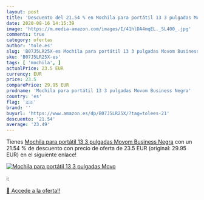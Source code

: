 ```yaml
---
layout: post
title: 'Descuento del 21.54 % en Mochila para portátil 13 3 pulgadas Movo'
date: 2020-08-16 14:15:39
image: 'https://m.media-amazon.com/images/I/41hlDA4mqEL._SL400_.jpg'
comments: true
category: ofertas
author: 'tole.es'
slug: 'B07J5LR25X-es Mochila para portátil 13 3 pulgadas Movom Business Negra'
sku: 'B07J5LR25X-es'
tags: [ 'mochila', ]
actualPrice: 23.5 EUR
currency: EUR
price: 23.5
comparePrice: 29.95 EUR
prodname: 'Mochila para portátil 13 3 pulgadas Movom Business Negra'
country: 'es'
flag: '🇪🇸'
brand: ''
buyurl: 'https://www.amazon.es/dp/B07J5LR25X/?tag=tolees-21'
descuento: '21.54'
average: '23.49'
---
```


Tienes [Mochila para portátil 13 3 pulgadas Movom Business Negra](https://www.amazon.es/dp/B07J5LR25X/?tag=tolees-21) con un 21.54 % de descuento con precio de oferta de 23.5 EUR (original: 29.95 EUR) en el siguiente enlace!

[![Mochila para portátil 13 3 pulgadas Movo](https://m.media-amazon.com/images/I/41hlDA4mqEL._SL400_.jpg)](https://www.amazon.es/dp/B07J5LR25X/?tag=tolees-21)

ℹ️:


[🛒 Accede a la oferta!!](https://www.amazon.es/dp/B07J5LR25X/?tag=tolees-21)
